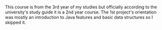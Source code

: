 This course is from the 3rd year of my studies but officially according to the university's study guide it is a 2nd year course.
The 1st project's orientation was mostly an introduction to Java features and basic data structures so I skipped it.